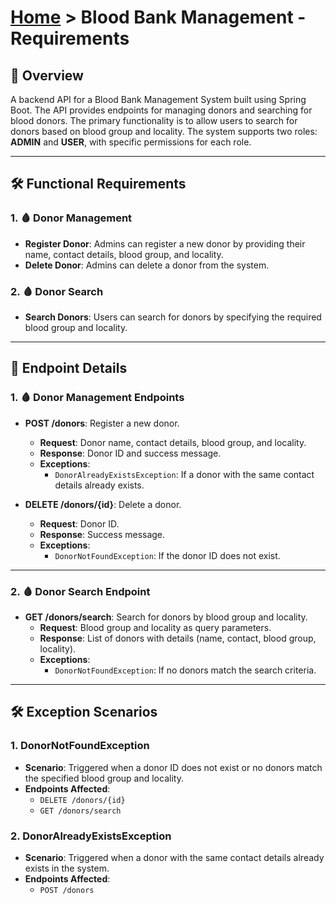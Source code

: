 # [Home](../../) > Blood Bank Management - Requirements

## 🌟 Overview
A backend API for a Blood Bank Management System built using Spring Boot. The API provides endpoints for managing donors and searching for blood donors. The primary functionality is to allow users to search for donors based on blood group and locality. The system supports two roles: **ADMIN** and **USER**, with specific permissions for each role.

---

## 🛠️ Functional Requirements

### 1. 🩸 Donor Management
- **Register Donor**: Admins can register a new donor by providing their name, contact details, blood group, and locality.
- **Delete Donor**: Admins can delete a donor from the system.

### 2. 🩸 Donor Search
- **Search Donors**: Users can search for donors by specifying the required blood group and locality.

---

## 📌 Endpoint Details

### 1. 🩸 Donor Management Endpoints

- **POST /donors**: Register a new donor.
  - **Request**: Donor name, contact details, blood group, and locality.
  - **Response**: Donor ID and success message.
  - **Exceptions**: 
    - `DonorAlreadyExistsException`: If a donor with the same contact details already exists.

- **DELETE /donors/{id}**: Delete a donor.
  - **Request**: Donor ID.
  - **Response**: Success message.
  - **Exceptions**: 
    - `DonorNotFoundException`: If the donor ID does not exist.

---

### 2. 🩸 Donor Search Endpoint

- **GET /donors/search**: Search for donors by blood group and locality.
  - **Request**: Blood group and locality as query parameters.
  - **Response**: List of donors with details (name, contact, blood group, locality).
  - **Exceptions**: 
    - `DonorNotFoundException`: If no donors match the search criteria.

---

## 🛠️ Exception Scenarios

### 1. DonorNotFoundException
- **Scenario**: Triggered when a donor ID does not exist or no donors match the specified blood group and locality.
- **Endpoints Affected**: 
  - `DELETE /donors/{id}`
  - `GET /donors/search`

### 2. DonorAlreadyExistsException
- **Scenario**: Triggered when a donor with the same contact details already exists in the system.
- **Endpoints Affected**: 
  - `POST /donors`